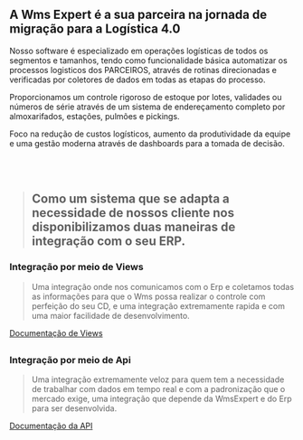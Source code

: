 ## A Wms Expert é a sua parceira na jornada de migração para a Logística 4.0

<div>
<p>Nosso software é especializado em operações logísticas de todos os segmentos e tamanhos, tendo como funcionalidade básica automatizar os processos logisticos dos PARCEIROS, através de rotinas direcionadas e verificadas por coletores de dados em todas as etapas do processo.</p>

<p>Proporcionamos um controle rigoroso de estoque por lotes, validades ou números de série através de um sistema de endereçamento completo por almoxarifados, estações, pulmões e pickings.</p>

<p>Foco na redução de custos logísticos, aumento da produtividade da equipe e uma gestão moderna através de dashboards para a tomada de decisão.</p>
</div>
</br></br>

>## Como um sistema que se adapta a necessidade de nossos cliente nos disponibilizamos duas maneiras de integração com o seu ERP. 

### Integração por meio de Views

> Uma integração onde nos comunicamos com o Erp e coletamos todas as informações para que o Wms possa realizar o controle com perfeição do seu CD, e uma integração extremamente rapida e com uma maior facilidade de desenvolvimento.

<div>
<a href="https://github.com/wmsexpert/docs/blob/main/README.md" target="_blank">Documentação de Views</a>
</div>

##

### Integração por meio de Api

> Uma integração extremamente veloz para quem tem a necessidade de trabalhar com dados em tempo real e com a padronização que o mercado exige, uma integração que depende da WmsExpert e do Erp para ser desenvolvida.

<div>
<a href="http://aplicacao.grupo-expert.com/api/swagger-ui/index.html#/" target="_blank">Documentação da API</a>
</div>
